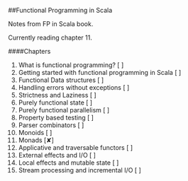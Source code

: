 ##Functional Programming in Scala

Notes from FP in Scala book.

Currently reading chapter 11.

####Chapters
1. What is functional programming? [ ]
2. Getting started with functional programming in Scala [ ]
3. Functional Data structures [ ]
4. Handling errors without exceptions [ ]
5. Strictness and Laziness [ ]
6. Purely functional state [ ]
7. Purely functional parallelism [ ]
8. Property based testing [ ]
9. Parser combinators [ ]
10. Monoids [ ] 
11. Monads [✘] 
12. Applicative and traversable functors  [ ]
13. External effects and I/O  [ ]
14. Local effects and mutable state [ ]
15. Stream processing and incremental I/O [ ]

 

